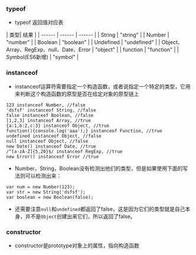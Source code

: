 ### typeof
* typeof 返回值对应表

| 类型| 结果 |
| ------ | ------ | ------ |
| String	| "string" |
| Number	| "number" |
| Boolean	| "boolean" |
| Undefined | "undefined" |
| Object、Array、RegExp、null、Date、Error | "object" |
| function | "function" |
| Symbol(ES6新增) | "symbol" |

### instanceof
* instanceof运算符需要指定一个构造函数，或者说指定一个特定的类型，它用来判断这个构造函数的原型是否在给定对象的原型链上

```
123 instanceof Number, //false
'dsfsf' instanceof String, //false
false instanceof Boolean, //false
[1,2,3] instanceof Array, //true
{a:1,b:2,c:3} instanceof Object, //true
function(){console.log('aaa');} instanceof Function, //true
undefined instanceof Object, //false
null instanceof Object, //false
new Date() instanceof Date, //true
/^[a-zA-Z]{5,20}$/ instanceof RegExp, //true
new Error() instanceof Error //true
```
* Number，String，Boolean没有检测出他们的类型，但是如果使用下面的写法则可以检测出来：

```
var num = new Number(123);
var str = new String('dsfsf');
var boolean = new Boolean(false);
```
* 还需要注意`null`和`undefined`都返回了false，这是因为它们的类型就是自己本身，并不是`Object`创建出来它们，所以返回了false。

### constructor
* constructor是prototype对象上的属性，指向构造函数